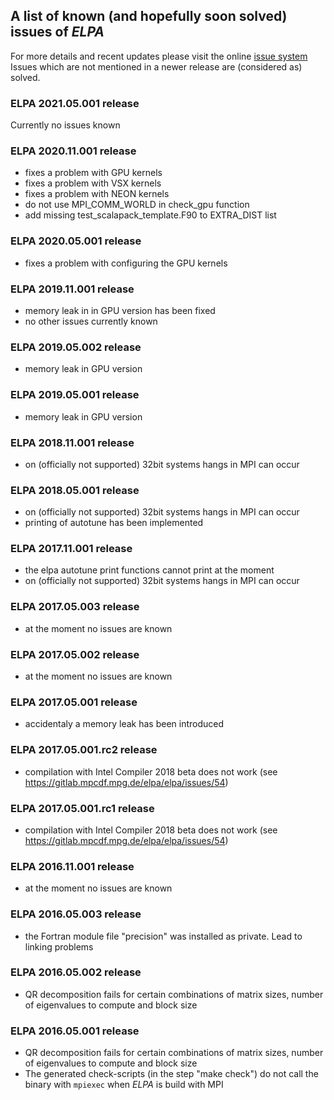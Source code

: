 ## A list of known (and hopefully soon solved) issues of *ELPA* ##

For more details and recent updates please visit the online [issue system](https://gitlab.mpcdf.mpg.de/elpa/elpa/issues)
Issues which are not mentioned in a newer release are (considered as) solved.

### ELPA 2021.05.001 release ###
Currently no issues known

### ELPA 2020.11.001 release ###
- fixes a problem with GPU kernels
- fixes a problem with VSX kernels
- fixes a problem with NEON kernels
- do not use MPI_COMM_WORLD in check_gpu function
- add missing test_scalapack_template.F90 to EXTRA_DIST list

### ELPA 2020.05.001 release ###
- fixes a problem with configuring the GPU kernels

### ELPA 2019.11.001 release ###
- memory leak in in GPU version has been fixed
- no other issues currently known

### ELPA 2019.05.002 release ###
- memory leak in GPU version

### ELPA 2019.05.001 release ###
- memory leak in GPU version

### ELPA 2018.11.001 release ###
- on (officially not supported) 32bit systems hangs in MPI can occur

### ELPA 2018.05.001 release ###
- on (officially not supported) 32bit systems hangs in MPI can occur
- printing of autotune has been implemented

### ELPA 2017.11.001 release ###
- the elpa autotune print functions cannot print at the moment
- on (officially not supported) 32bit systems hangs in MPI can occur

### ELPA 2017.05.003 release ###
- at the moment no issues are known

### ELPA 2017.05.002 release ###
- at the moment no issues are known

### ELPA 2017.05.001 release ###
- accidentaly a memory leak has been introduced

### ELPA 2017.05.001.rc2 release ###
- compilation with Intel Compiler 2018 beta does not work
  (see https://gitlab.mpcdf.mpg.de/elpa/elpa/issues/54)

### ELPA 2017.05.001.rc1 release ###
- compilation with Intel Compiler 2018 beta does not work
  (see https://gitlab.mpcdf.mpg.de/elpa/elpa/issues/54)

### ELPA 2016.11.001 release ###
- at the moment no issues are known

### ELPA 2016.05.003 release  ###

- the Fortran module file "precision" was installed as private. Lead to linking problems

### ELPA 2016.05.002 release  ###

- QR decomposition fails for certain combinations of matrix sizes, number of eigenvalues to compute and block size

### ELPA 2016.05.001 release  ###

- QR decomposition fails for certain combinations of matrix sizes, number of eigenvalues to compute and block size
- The generated check-scripts (in the step "make check") do not call the binary with `mpiexec` when *ELPA* is build with
  MPI

